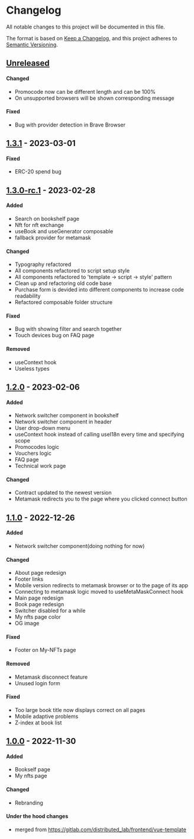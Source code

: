 # Changelog
All notable changes to this project will be documented in this file.

The format is based on [Keep a Changelog](https://keepachangelog.com/en/1.0.0/),
and this project adheres to [Semantic Versioning](https://semver.org/spec/v2.0.0.html).

## [Unreleased]
#### Changed
- Promocode now can be different length and can be 100%
- On unsupported browsers will be shown corresponding message

#### Fixed
- Bug with provider detection in Brave Browser

## [1.3.1] - 2023-03-01
#### Fixed
- ERC-20 spend bug

## [1.3.0-rc.1] - 2023-02-28
#### Added
- Search on bookshelf page
- Nft for nft exchange
- useBook and useGenerator composable
- fallback provider for metamask

#### Changed
- Typography refactored
- All components refactored to script setup style
- All components refactored to 'template -> script -> style' pattern
- Clean up and refactoring old code base
- Purchase form is devided into different components to increase code readability
- Refactored composable folder structure

#### Fixed
- Bug with showing filter and search together
- Touch devices bug on FAQ page

#### Removed
- useContext hook
- Useless types

## [1.2.0] - 2023-02-06
#### Added
- Network switcher component in bookshelf
- Network switcher component in header
- User drop-down menu
- useContext hook instead of calling useI18n every time and specifying scope
- Promocodes logic
- Vouchers logic
- FAQ page
- Technical work page

#### Changed
- Contract updated to the newest version
- Metamask redirects you to the page where you clicked connect button

## [1.1.0] - 2022-12-26
#### Added
- Network switcher component(doing nothing for now)

#### Changed
- About page redesign
- Footer links
- Mobile version redirects to metamask browser or to the page of its app
- Connecting to metamask logic moved to useMetaMaskConnect hook
- Main page redesign
- Book page redesign
- Switcher disabled for a while
- My nfts page color
- OG image

#### Fixed
- Footer on My-NFTs page

#### Removed
- Metamask disconnect feature
- Unused login form

#### Fixed
- Too large book title now displays correct on all pages
- Mobile adaptive problems
- Z-index at book list

## [1.0.0] - 2022-11-30
#### Added
- Bookself page
- My nfts page

#### Changed
- Rebranding

#### Under the hood changes
- merged from https://gitlab.com/distributed_lab/frontend/vue-template

[Unreleased]: https://gitlab.com/tokend/nft-books/web-client-nft-books/compare/v1.3.0-rc.1...main
[1.3.1]: https://gitlab.com/tokend/nft-books/web-client-nft-books/compare/v1.3.0-rc.1...v1.3.1
[1.3.0-rc.1]: https://gitlab.com/tokend/nft-books/web-client-nft-books/compare/v1.2.0...v1.3.0-rc.1
[1.2.0]: https://gitlab.com/tokend/nft-books/web-client-nft-books/compare/v1.1.0...v1.2.0
[1.1.0]: https://gitlab.com/tokend/nft-books/web-client-nft-books/compare/v1.0.0...v1.1.0
[1.0.0]: https://gitlab.com/tokend/nft-books/web-client-nft-books/tags/v1.0.0
